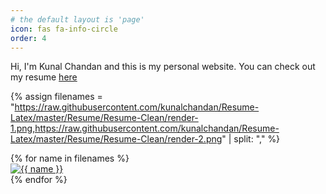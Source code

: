 ```yaml
---
# the default layout is 'page'
icon: fas fa-info-circle
order: 4
---
```


Hi, I'm Kunal Chandan and this is my personal website. You can check out my resume [here](https://github.com/kunalchandan/Resume-Latex/raw/master/Resume/Resume-Clean/chandan.pdf)

{% assign filenames = "https://raw.githubusercontent.com/kunalchandan/Resume-Latex/master/Resume/Resume-Clean/render-1.png,https://raw.githubusercontent.com/kunalchandan/Resume-Latex/master/Resume/Resume-Clean/render-2.png" | split: "," %}
<div class ="image-gallery">
{% for name in filenames %}
    <div class="box">
    <a href="{{ name }}">
      <img src="{{ name }} " alt="{{ name }}"  class="img-gallery" />
     </a>
    </div>
 {% endfor %}
</div>
